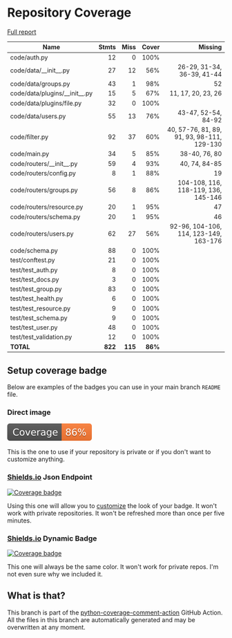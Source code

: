 # Repository Coverage

[Full report](https://htmlpreview.github.io/?https://github.com/HarryKodden/scim/blob/python-coverage-comment-action-data/htmlcov/index.html)

| Name                              |    Stmts |     Miss |   Cover |   Missing |
|---------------------------------- | -------: | -------: | ------: | --------: |
| code/auth.py                      |       12 |        0 |    100% |           |
| code/data/\_\_init\_\_.py         |       27 |       12 |     56% |26-29, 31-34, 36-39, 41-44 |
| code/data/groups.py               |       43 |        1 |     98% |        52 |
| code/data/plugins/\_\_init\_\_.py |       15 |        5 |     67% |11, 17, 20, 23, 26 |
| code/data/plugins/file.py         |       32 |        0 |    100% |           |
| code/data/users.py                |       55 |       13 |     76% |43-47, 52-54, 84-92 |
| code/filter.py                    |       92 |       37 |     60% |40, 57-76, 81, 89, 91, 93, 98-111, 129-130 |
| code/main.py                      |       34 |        5 |     85% |38-40, 76, 80 |
| code/routers/\_\_init\_\_.py      |       59 |        4 |     93% |40, 74, 84-85 |
| code/routers/config.py            |        8 |        1 |     88% |        19 |
| code/routers/groups.py            |       56 |        8 |     86% |104-108, 116, 118-119, 136, 145-146 |
| code/routers/resource.py          |       20 |        1 |     95% |        47 |
| code/routers/schema.py            |       20 |        1 |     95% |        46 |
| code/routers/users.py             |       62 |       27 |     56% |92-96, 104-106, 114, 123-149, 163-176 |
| code/schema.py                    |       88 |        0 |    100% |           |
| test/conftest.py                  |       21 |        0 |    100% |           |
| test/test\_auth.py                |        8 |        0 |    100% |           |
| test/test\_docs.py                |        3 |        0 |    100% |           |
| test/test\_group.py               |       83 |        0 |    100% |           |
| test/test\_health.py              |        6 |        0 |    100% |           |
| test/test\_resource.py            |        9 |        0 |    100% |           |
| test/test\_schema.py              |        9 |        0 |    100% |           |
| test/test\_user.py                |       48 |        0 |    100% |           |
| test/test\_validation.py          |       12 |        0 |    100% |           |
|                         **TOTAL** |  **822** |  **115** | **86%** |           |


## Setup coverage badge

Below are examples of the badges you can use in your main branch `README` file.

### Direct image

[![Coverage badge](https://raw.githubusercontent.com/HarryKodden/scim/python-coverage-comment-action-data/badge.svg)](https://htmlpreview.github.io/?https://github.com/HarryKodden/scim/blob/python-coverage-comment-action-data/htmlcov/index.html)

This is the one to use if your repository is private or if you don't want to customize anything.

### [Shields.io](https://shields.io) Json Endpoint

[![Coverage badge](https://img.shields.io/endpoint?url=https://raw.githubusercontent.com/HarryKodden/scim/python-coverage-comment-action-data/endpoint.json)](https://htmlpreview.github.io/?https://github.com/HarryKodden/scim/blob/python-coverage-comment-action-data/htmlcov/index.html)

Using this one will allow you to [customize](https://shields.io/endpoint) the look of your badge.
It won't work with private repositories. It won't be refreshed more than once per five minutes.

### [Shields.io](https://shields.io) Dynamic Badge

[![Coverage badge](https://img.shields.io/badge/dynamic/json?color=brightgreen&label=coverage&query=%24.message&url=https%3A%2F%2Fraw.githubusercontent.com%2FHarryKodden%2Fscim%2Fpython-coverage-comment-action-data%2Fendpoint.json)](https://htmlpreview.github.io/?https://github.com/HarryKodden/scim/blob/python-coverage-comment-action-data/htmlcov/index.html)

This one will always be the same color. It won't work for private repos. I'm not even sure why we included it.

## What is that?

This branch is part of the
[python-coverage-comment-action](https://github.com/marketplace/actions/python-coverage-comment)
GitHub Action. All the files in this branch are automatically generated and may be
overwritten at any moment.